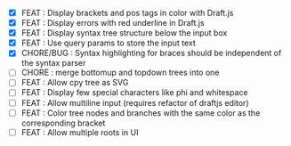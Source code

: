 - [x] FEAT : Display brackets and pos tags in color with Draft.js
- [x] FEAT : Display errors with red underline in Draft.js
- [x] FEAT : Display syntax tree structure below the input box
- [x] FEAT : Use query params to store the input text
- [x] CHORE/BUG : Syntax highlighting for braces should be independent of the syntax parser
- [ ] CHORE : merge bottomup and topdown trees into one
- [ ] FEAT : Allow cpy tree as SVG
- [ ] FEAT : Display few special characters like phi and whitespace
- [ ] FEAT : Allow multiline input (requires refactor of draftjs editor)
- [ ] FEAT : Color tree nodes and branches with the same color as the corresponding bracket
- [ ] FEAT : Allow multiple roots in UI
